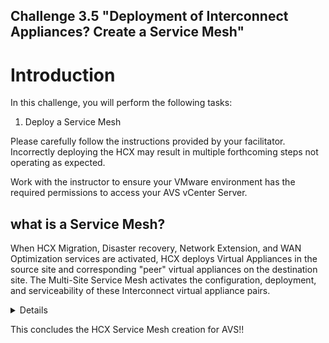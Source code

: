 Challenge 3.5
"Deployment of Interconnect Appliances? Create a Service Mesh"
---

# Introduction

In this challenge, you will perform the following tasks:

1.	Deploy a Service Mesh

Please carefully follow the instructions provided by your facilitator. Incorrectly deploying the HCX may result in multiple forthcoming steps not operating as expected.

Work with the instructor to ensure your VMware environment has the required permissions to access your AVS vCenter Server.

## what is a Service Mesh? 

When HCX Migration, Disaster recovery, Network Extension, and WAN Optimization services are activated, HCX deploys Virtual Appliances in the source site and corresponding "peer" virtual appliances on the destination site. The Multi-Site Service Mesh activates the configuration, deployment, and serviceability of these Interconnect virtual appliance pairs.

<details>

## Create a Service Mesh

Now it's time to configure a service mesh between on-premises and Azure VMware Solution private cloud.

### Note
To successfully establish a service mesh with Azure VMware Solution:
Ports UDP 500/4500 are open between your on-premises VMware HCX Connector 'uplink' network profile addresses and the Azure VMware Solution HCX Cloud 'uplink' network profile addresses.
Be sure to review the VMware HCX required ports.

1.	Under Infrastructure, select Interconnect > Service Mesh > Create Service Mesh.

![](/Images/HCX/HCX_image34.png)

2.	Review the sites that are pre-populated, and then select Continue.

![](/Images/HCX/HCX_image35.png)

### Note
If this is your first service mesh configuration, you won't need to modify this screen

3.	Select the source and remote compute profiles from the drop-down lists, and then select Continue.

The selections define the resources where VMs can consume VMware HCX services.

![](/Images/HCX/HCX_image36.png)

4.	Review services that will be enabled, and then select Continue.

![](/Images/HCX/HCX_image37.png)

5.	In Advanced Configuration - Override Uplink Network profiles, select Continue.

![](/Images/HCX/HCX_image38.png)

### Note
Uplink network profiles connect to the network through which the remote site's interconnect appliances can be reached

6.	In Advanced Configuration - Network Extension Appliance Scale Out, review and select Continue.

![](/Images/HCX/HCX_image39.png)

### Note 
You can have up to eight VLANs per appliance, but you can deploy another appliance to add another eight VLANs. You must also have IP space to account for the more appliances, and it's one IP per appliance. For more information, see VMware HCX Configuration Limits.

7. In Advanced Configuration - Traffic Engineering, do not select the Application Path Resiliency and Traffic Flow Conditioning, and then select Continue.

![](/Images/HCX/HCX_image40.png)

8.	Review the topology preview and select Continue.

![](/Images/HCX/HCX_image41.png)

9.	Enter the name for this HCX-Microhack-ServiceMesh and select Finish to complete.

![](/Images/HCX/HCX_image42.png)

9.	Select View Tasks to monitor the deployment.
 
When the service mesh deployment finishes successfully, you'll see the services as green.

10.	Verify the service mesh's health by checking the appliance status.

![](/Images/HCX/HCX_image43.png)

11.	Select Interconnect > Appliances.

![](/Images/HCX/HCX_image44.png)

</details>

This concludes the HCX Service Mesh creation for AVS!!


